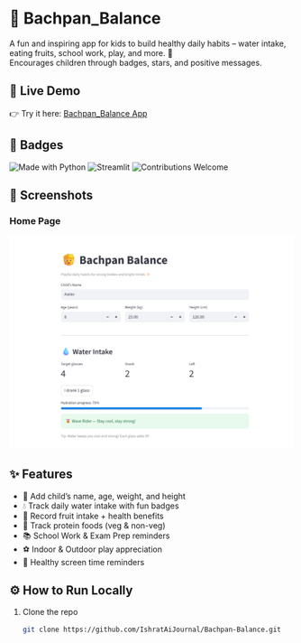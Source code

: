 # 🌟 Bachpan_Balance

A fun and inspiring app for kids to build healthy daily habits – water intake, eating fruits, school work, play, and more. 🎉  
Encourages children through badges, stars, and positive messages.  

## 🚀 Live Demo
👉 Try it here: [Bachpan_Balance App](https://uckeynygu5fngy8crmjnho.streamlit.app/)


## 🏅 Badges
![Made with Python](https://img.shields.io/badge/Made%20with-Python-blue?logo=python)
![Streamlit](https://img.shields.io/badge/Powered%20by-Streamlit-red?logo=streamlit)
![Contributions Welcome](https://img.shields.io/badge/Contributions-Welcome-brightgreen)


## 📸 Screenshots

### Home Page
![App Screenshot](./screenshots/home.png)

## ✨ Features
- 🧒 Add child’s name, age, weight, and height
- 💧 Track daily water intake with fun badges
- 🍎 Record fruit intake + health benefits
- 🥚 Track protein foods (veg & non-veg)
- 📚 School Work & Exam Prep reminders
- ⚽ Indoor & Outdoor play appreciation
- 📱 Healthy screen time reminders

## ⚙️ How to Run Locally

1. Clone the repo  
   ```bash
   git clone https://github.com/IshratAiJournal/Bachpan-Balance.git
